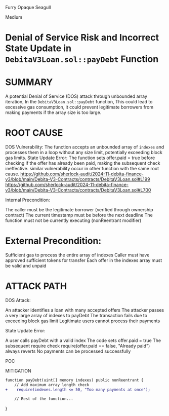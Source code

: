 Furry Opaque Seagull

Medium

# Denial of Service Risk and Incorrect State Update in `DebitaV3Loan.sol::payDebt`  Function

# SUMMARY
A potential Denial of Service (DOS) attack through unbounded array iteration, In the `DebitaV3Loan.sol::payDebt` function, This could lead to excessive gas consumption, it could prevent legitimate borrowers from making payments if the array size is too large.


# ROOT CAUSE
DOS Vulnerability: The function accepts an unbounded array of `indexes` and processes them in a loop without any size limit, potentially exceeding block gas limits.
State Update Error: The function sets offer.paid = true before checking if the offer has already been paid, making the subsequent check ineffective.
similar vulnerability occur in other function with the same root cause.
https://github.com/sherlock-audit/2024-11-debita-finance-v3/blob/main/Debita-V3-Contracts/contracts/DebitaV3Loan.sol#L199
https://github.com/sherlock-audit/2024-11-debita-finance-v3/blob/main/Debita-V3-Contracts/contracts/DebitaV3Loan.sol#L700

Internal Precondition:

The caller must be the legitimate borrower (verified through ownership contract)
The current timestamp must be before the next deadline
The function must not be currently executing (nonReentrant modifier)

# External Precondition:

Sufficient gas to process the entire array of indexes
Caller must have approved sufficient tokens for transfer
Each offer in the indexes array must be valid and unpaid

# ATTACK PATH
DOS Attack:

An attacker identifies a loan with many accepted offers
The attacker passes a very large array of indexes to payDebt
The transaction fails due to exceeding block gas limit
Legitimate users cannot process their payments

State Update Error:

A user calls payDebt with a valid index
The code sets offer.paid = true
The subsequent require check require(offer.paid == false, "Already paid") always reverts
No payments can be processed successfully

POC

MITIGATION


```diff
function payDebt(uint[] memory indexes) public nonReentrant {
    // Add maximum array length check
+    require(indexes.length <= 50, "Too many payments at once");
    
    // Rest of the function...
```
}